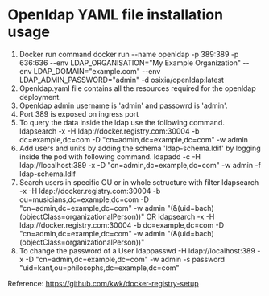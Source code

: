 # Openldap YAML file installation usage 

1. Docker run command
   docker run --name openldap -p 389:389 -p 636:636  --env LDAP_ORGANISATION="My Example Organization" --env LDAP_DOMAIN="example.com" --env LDAP_ADMIN_PASSWORD="admin"  -d osixia/openldap:latest
2. Openldap.yaml file contains all the resources required for the openldap deployment.
3. Openldap admin username is 'admin' and passowrd is 'admin'.
4. Port 389 is exposed on ingress port 
5. To query the data inside the ldap use the following command.
   ldapsearch -x -H ldap://docker.registry.com:30004 -b dc=example,dc=com -D  "cn=admin,dc=example,dc=com" -w admin
6. Add users and units by adding the schema 'ldap-schema.ldif' by logging inside the pod with following command.
   ldapadd -c -H ldap://localhost:389 -x -D "cn=admin,dc=example,dc=com" -w admin -f ldap-schema.ldif
7. Search users in specific OU or in whole sctructure with filter 
   ldapsearch -x -H ldap://docker.registry.com:30004 -b ou=musicians,dc=example,dc=com -D "cn=admin,dc=example,dc=com"   -w admin "(&(uid=bach)(objectClass=organizationalPerson))"
											OR
   ldapsearch -x -H ldap://docker.registry.com:30004 -b dc=example,dc=com -D "cn=admin,dc=example,dc=com"   -w admin "(&(uid=bach)(objectClass=organizationalPerson))"
8. To change the password of a User
   ldappasswd -H ldap://localhost:389 -x -D "cn=admin,dc=example,dc=com" -w admin -s password "uid=kant,ou=philosophs,dc=example,dc=com"


Reference:
https://github.com/kwk/docker-registry-setup
   
